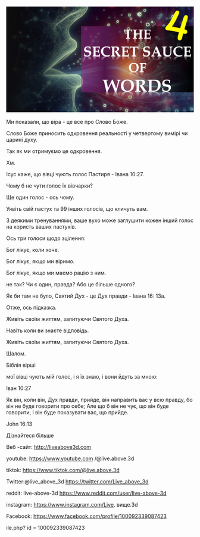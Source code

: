 ![Video cover image](../cover.jpeg "cover-photo")

Ми показали, що віра - це все про Слово Боже.

Слово Боже приносить одкровення реальності у четвертому вимірі чи царині духу.

Так як ми отримуємо це одкровення.

Хм.

Ісус каже, що вівці чують голос Пастиря - Івана 10:27.

Чому б не чути голос їх вівчарки?

Ще один голос - ось чому.

Уявіть свій пастух та 99 інших голосів, що кличуть вам.

З деякими тренуваннями, ваше вухо може заглушити кожен інший голос на користь ваших пастухів.

Ось три голоси щодо зцілення:

Бог лікує, коли хоче.

Бог лікує, якщо ми віримо.

Бог лікує, якщо ми маємо рацію з ним.

не так? Чи є один, правда? Або це більше одного?

Як би там не було, Святий Дух - це Дух правди - Івана 16: 13а.

Отже, ось підказка.

Живіть своїм життям, запитуючи Святого Духа.

Навіть коли ви знаєте відповідь.

Живіть своїм життям, запитуючи Святого Духа.

Шалом.

Біблія вірші

мої вівці чують мій голос, і я їх знаю, і вони йдуть за мною:

Іван 10:27

Як він, коли він, Дух правди, прийде, він направить вас у всю правду, бо він не буде говорити про себе; Але що б він не чує, що він буде говорити, і він буде показувати вас, що прийде.

John 16:13

Дізнайтеся більше

Веб -сайт: http://liveabove3d.com

youtube: https://www.youtube.com /@live.above.3d

tiktok: https://www.tiktok.com/@live.above.3d

Twitter:@live_above_3d https://twitter.com/Live_above_3d

reddit: live-above-3d https://www.reddit.com/user/live-above-3d

instagram: https://www.instagram.com/Live. вище.3d

Facebook: https://www.facebook.com/profile/100092339087423

ile.php? id = 100092339087423